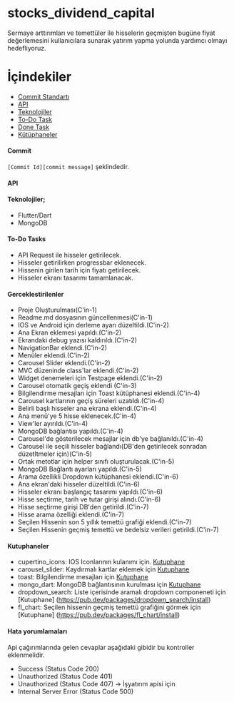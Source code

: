 # stocks_dividend_capital

Sermaye arttırımları ve temettüler ile hisselerin geçmişten bugüne fiyat değerlemesini kullanıcılara sunarak yatırım yapma yolunda yardımcı olmayı hedefliyoruz.

# İçindekiler
- [Commit Standartı](#commit)
- [API](#api)
- [Teknolojiler](#Teknolojiler)
- [To-Do Task](#To-Do-Tasks)
- [Done Task](#Gerceklestirilenler)
- [Kütüphaneler](#Kutuphaneler)


#### Commit
`[Commit Id][commit message]` şeklindedir. 

#### API


#### Teknolojiler;
- Flutter/Dart
- MongoDB

#### To-Do Tasks
- API Request ile hisseler getirilecek.
- Hisseler getirilirken progressbar eklenecek.
- Hissenin girilen tarih için fiyatı getirilecek.
- Hisseler ekranı tasarımı tamamlanacak.


#### Gerceklestirilenler
- Proje Oluşturulması(C'in-1)
- Readme.md dosyasının güncellenmesi(C'in-1)
- IOS ve Android için derleme ayarı düzeltildi.(C'in-2)
- Ana Ekran eklemesi yapıldı.(C'in-2)
- Ekrandaki debug yazısı kaldırıldı.(C'in-2)
- NavigationBar eklendi.(C'in-2)
- Menüler eklendi.(C'in-2)
- Carousel Slider eklendi.(C'in-2)
- MVC düzeninde class'lar eklendi.(C'in-2)
- Widget denemeleri için Testpage eklendi.(C'in-2)
- Carousel otomatik geçiş eklendi (C'in-3)
- Bilgilendirme mesajları için Toast kütüphanesi eklendi.(C'in-4)
- Carousel kartlarının geçiş süreleri uzatıldı.(C'in-4)
- Belirli başlı hisseler ana ekrana eklendi.(C'in-4)
- Ana menü'ye 5 hisse eklenecek.(C'in-4)
- View'ler ayırıldı.(C'in-4)
- MongoDB bağlantısı yapıldı.(C'in-4)
- Carousel'de gösterilecek mesajlar için db'ye bağlanıldı.(C'in-4)
- Carousel ile seçili hisseler bağlandı(DB'den getirilecek sonradan düzetltmeler için)(C'in-5)
- Ortak metotlar için helper sınıfı oluşturulacak.(C'in-5)
- MongoDB Bağlantı ayarları yapıldı.(C'in-5)
- Arama özellikli Dropdown kütüphanesi eklendi.(C'in-6)
- Ana ekran'daki hisseler düzeltildi.(C'in-6)
- Hisseler ekranı başlangıç tasarımı yapıldı.(C'in-6)
- Hisse seçtirme, tarih ve tutar girişi alındı.(C'in-6)
- Hisse seçtirme girişi DB'den getirildi.(C'in-7)
- Hisse arama özelliği eklendi.(C'in-7)
- Seçilen Hissenin son 5 yıllık temettü grafiği eklendi.(C'in-7)
- Seçilen Hissenin geçmiş temettü ve bedelsiz verileri getirildi.(C'in-7)

#### Kutuphaneler
- cupertino_icons: IOS Iconlarının kulanımı için. [Kutuphane](https://pub.dev/packages/cupertino_icons/install)
- carousel_slider: Kaydırmalı kartlar eklemek için [Kutuphane](https://pub.dev/packages/carousel_slider/install)
- toast: Bilgilendirme mesajları için [Kutuphane](https://pub.dev/packages/toast/install)
- mongo_dart: MongoDB bağlantısının kurulması için [Kutuphane](https://pub.dev/packages/mongo_dart/install)
- dropdown_search: Liste içerisinde aramalı dropdown componeneti için [Kutuphane] (https://pub.dev/packages/dropdown_search/install)
- fl_chart: Seçilen hissenin geçmiş temettü grafiğini görmek için [Kutuphane] (https://pub.dev/packages/fl_chart/install)

#### Hata yorumlamaları
Api çağırımlarında gelen cevaplar aşağıdaki gibidir bu kontroller eklenmelidir.
- Success (Status Code 200)
- Unauthorized (Status Code 401)
- Unauthorized (Status Code 407) -> İşyatırım apisi için
- Internal Server Error (Status Code 500)